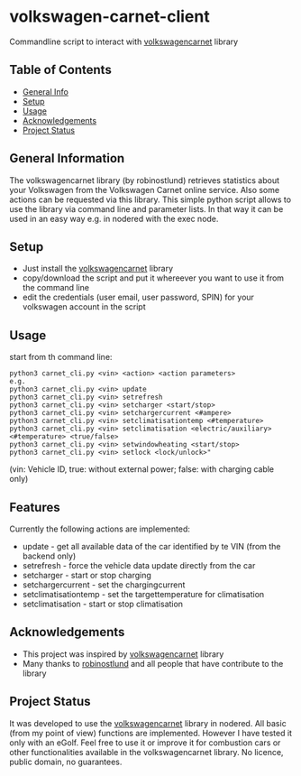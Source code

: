# volkswagen-carnet-client
Commandline script to interact with [volkswagencarnet](https://github.com/robinostlund/volkswagencarnet) library

## Table of Contents
* [General Info](#general-information)
* [Setup](#setup)
* [Usage](#usage)
* [Acknowledgements](#acknowledgements)
* [Project Status](#project-status)
 
## General Information
The volkswagencarnet library (by robinostlund) retrieves statistics about your Volkswagen from the Volkswagen Carnet online service. Also some actions can be requested via this library. This simple python script allows to use the library via command line and parameter lists. In that way it can be used in an easy way e.g. in nodered with the exec node.

## Setup
* Just install the [volkswagencarnet](https://github.com/robinostlund/volkswagencarnet) library
* copy/download the script and put it whereever you want to use it from the command line
* edit the credentials (user email, user password, SPIN) for your volkswagen account in the script

## Usage
start from th command line: 
```
python3 carnet_cli.py <vin> <action> <action parameters>
e.g.
python3 carnet_cli.py <vin> update
python3 carnet_cli.py <vin> setrefresh
python3 carnet_cli.py <vin> setcharger <start/stop>
python3 carnet_cli.py <vin> setchargercurrent <#ampere>
python3 carnet_cli.py <vin> setclimatisationtemp <#temperature>
python3 carnet_cli.py <vin> setclimatisation <electric/auxiliary> <#temperature> <true/false>
python3 carnet_cli.py <vin> setwindowheating <start/stop>
python3 carnet_cli.py <vin> setlock <lock/unlock>"
```
(vin: Vehicle ID, true: without external power; false: with charging cable only)

## Features
Currently the following actions are implemented:
* update               - get all available data of the car identified by te VIN (from the backend only)
* setrefresh           - force the vehicle data update directly from the car
* setcharger           - start or stop charging
* setchargercurrent    - set the chargingcurrent
* setclimatisationtemp - set the targettemperature for climatisation
* setclimatisation     - start or stop climatisation

## Acknowledgements
- This project was inspired by [volkswagencarnet](https://github.com/robinostlund/volkswagencarnet) library
- Many thanks to [robinostlund](https://github.com/robinostlund) and all people that have contribute to the library
  
## Project Status
It was developed to use the [volkswagencarnet](https://github.com/robinostlund/volkswagencarnet) library in nodered. All basic (from my point of view) functions are implemented. However I have tested it only with an eGolf. Feel free to use it or improve it for combustion cars or other functionalities available in the volkswagencarnet library. No licence, public domain, no guarantees.  
  

